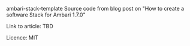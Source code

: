ambari-stack-template
Source code from blog post on "How to create a software Stack for Ambari 1.7.0"

Link to article: TBD

Licence: MIT